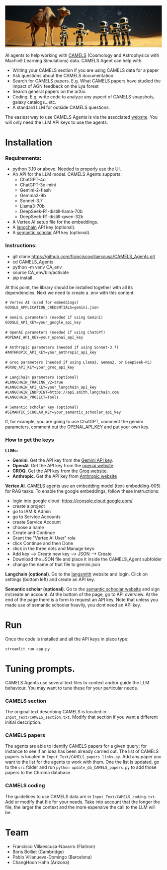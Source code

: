 ![CAMELS_agents](images/logo3.png)


AI agents to help working with [CAMELS](https://camels.readthedocs.io) (Cosmology and Astrophysics with MachinE Learning Simulations) data. CAMELS Agent can help with:

- Writing your CAMELS section if you are using CAMELS data for a paper
- Ask questions about the CAMELS documentation
- Search for CAMELS papers. E.g. What CAMELS papers have studied the impact of AGN feedback on the Lya forest
- Search general papers on the arXiv.
- Coding. E.g. write code to analyze any aspect of CAMELS snapshots, galaxy catalogs...etc.
- A standard LLM for outside CAMELS questions.

The easiest way to use CAMELS Agents is via the associated [website](https://camels-agents.streamlit.app/). You will only need the LLM API keys to use the agents.

# Installation

### Requirements:
- python 3.10 or above. Needed to properly use the UI.
- An API for the LLM model. CAMELS Agents supports:
  - ChatGPT-4o
  - ChatGPT-3o-mini
  - Gemini-2-flash
  - Gemma2-9b
  - Sonnet-3.7
  - Llama3-70b
  - DeepSeek-R1-distill-llama-70b
  - DeepSeek-R1-distill-qwen-32b	
- A Vertex AI setup file for the embeddings.
- A [langchain](https://www.langchain.com) API key (optional). 
- A [semantic scholar](https://www.semanticscholar.org) API key (optional).

### Instructions:
- git clone https://github.com/franciscovillaescusa/CAMELS_Agents.git
- cd CAMELS_Agents
- python -m venv CA_env
- source CA_env/bin/activate
- pip install .

At this point, the library should be installed together with all its dependencies. Next we need to create a .env with this content:

```
# Vertex AI (used for embeddings)
GOOGLE_APPLICATION_CREDENTIALS=gemini.json

# Gemini parameters (needed if using Gemini)
GOOGLE_API_KEY=your_google_api_key

# OpenAI parameters (needed if using ChatGPT)
#OPENAI_API_KEY=your_openai_api_key

# Anthropic parameters (needed if using Sonnet-3.7)
#ANTHROPIC_API_KEY=your_anthropic_api_key

# Groq parameters (needed if using Llama3, Gemma2, or DeepSeek-R1)
#GROQ_API_KEY=your_groq_api_key

# LangChain parameters (optional)
#LANGCHAIN_TRACING_V2=true
#LANGCHAIN_API_KEY=your_langchain_api_key
#LANGCHAIN_ENDPOINT=https://api.smith.langchain.com
#LANGCHAIN_PROJECT=Tools

# Semantic scholar key (optional)
#SEMANTIC_SCHOLAR_KEY=your_semantic_schoolar_api_key
```
If, for example, you are going to use ChatGPT, comment the gemini parameters, comment out the OPENAI_API_KEY and put your own key.

### How to get the keys

**LLMs:**

- **Gemini**. Get the API key from the [Gemini API key](https://ai.google.dev/gemini-api/docs/api-key).
- **OpenAI**. Get the API key from the [openai website](https://platform.openai.com).
- **GROQ**. Get the API key from the [Groq website](https://console.groq.com/).
- **Anthropic**. Get the API key from [Anthropic website](https://console.anthropic.com/settings/keys)

**Vertex AI**. CAMELS agents use an embedding model (text-embedding-005) for RAG tasks. To enable the google embeddings, follow these instructions:

- login into google cloud: https://console.cloud.google.com/
- create a project
- go to IAM & Admin
- go to Service Accounts
- create Service Account
- choose a name
- Create and Continue
- Grant the "Vertex AI User" role
- click Continue and then Done
- click in the three dots and Manage keys
- Add key --> Create new key --> JSON --> Create
- Download the JSON file and place it inside the CAMELS_Agent subfolder
- change the name of that file to gemini.json

**Langchain (optional)**. Go to the [langsmith](https://www.langchain.com/langsmith) website and login. Click on settings (bottom left) and create an API key.

**Semantic scholar (optional)**. Go to the [semantic schoolar website](https://www.semanticscholar.org) and sign in/create an account. At the bottom of the page, go to API overview. At the end of the page there is a form to request an API key. Note that unless you made use of semantic schoolar heavily, you dont need an API key.


# Run

Once the code is installed and all the API keys in place type:

`streamlit run app.py`

# Tuning prompts.

CAMELS Agents use several text files to context and/or guide the LLM behaviour. You may want to tune these for your particular needs.

### CAMELS section

The original text describing CAMELS is located in `Input_Text/CAMELS_section.txt`. Modify that section if you want a different initial description.

### CAMELS papers

The agents are able to identify CAMELS papers for a given query; for instance to see if an idea has been already carried out. The list of CAMELS papers is located in `Input_Text/CAMELS_papers_links.py`. Add any paper you want to the list for the agents to work with them. One the list is updated, go to the `src` folder and run `python update_db_CAMELS_papers.py` to add those papers to the Chroma database.

### CAMELS coding

The guidelines to use CAMELS data are in `Input_Text/CAMELS_coding.txt`. Add or modify that file for your needs. Take into account that the longer the file, the larger the context and the more expensive the call to the LLM will be.

# Team

- Francisco Villaescusa-Navarro (Flatiron)
- Boris Bolliet (Cambridge)
- Pablo Villanueva-Domingo (Barcelona)
- ChangHoon Hahn (Arizona)